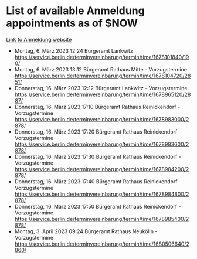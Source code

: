# List of available Anmeldung appointments as of $NOW
[Link to Anmeldung website](https://service.berlin.de/terminvereinbarung/termin/tag.php?termin=1&anliegen[]=120686&dienstleisterlist=122210,122217,327316,122219,327312,122227,327314,122231,327346,122243,327348,122254,122252,329742,122260,329745,122262,329748,122271,327278,122273,327274,122277,327276,330436,122280,327294,122282,327290,122284,327292,122291,327270,122285,327266,122286,327264,122296,327268,150230,329760,122297,327286,122294,327284,122312,329763,122314,329775,122304,327330,122311,327334,122309,327332,317869,122281,327352,122279,329772,122283,122276,327324,122274,327326,122267,329766,122246,327318,122251,327320,122257,327322,122208,327298,122226,327300&herkunft=http%3A%2F%2Fservice.berlin.de%2Fdienstleistung%2F120686%2F)
- Montag, 6. März 2023 12:24 Bürgeramt Lankwitz https://service.berlin.de/terminvereinbarung/termin/time/1678101840/190/
- Montag, 6. März 2023 13:12 Bürgeramt Rathaus Mitte - Vorzugstermine https://service.berlin.de/terminvereinbarung/termin/time/1678104720/2851/
- Donnerstag, 16. März 2023 12:12 Bürgeramt Lankwitz - Vorzugstermine https://service.berlin.de/terminvereinbarung/termin/time/1678965120/2887/
- Donnerstag, 16. März 2023 17:10 Bürgeramt Rathaus Reinickendorf - Vorzugstermine https://service.berlin.de/terminvereinbarung/termin/time/1678983000/2878/
- Donnerstag, 16. März 2023 17:20 Bürgeramt Rathaus Reinickendorf - Vorzugstermine https://service.berlin.de/terminvereinbarung/termin/time/1678983600/2878/
- Donnerstag, 16. März 2023 17:30 Bürgeramt Rathaus Reinickendorf - Vorzugstermine https://service.berlin.de/terminvereinbarung/termin/time/1678984200/2878/
- Donnerstag, 16. März 2023 17:40 Bürgeramt Rathaus Reinickendorf - Vorzugstermine https://service.berlin.de/terminvereinbarung/termin/time/1678984800/2878/
- Donnerstag, 16. März 2023 17:50 Bürgeramt Rathaus Reinickendorf - Vorzugstermine https://service.berlin.de/terminvereinbarung/termin/time/1678985400/2878/
- Montag, 3. April 2023 09:24 Bürgeramt Rathaus Neukölln - Vorzugstermine https://service.berlin.de/terminvereinbarung/termin/time/1680506640/2860/
